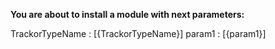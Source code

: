 **You are about to install a module with next parameters:**

TrackorTypeName : [{TrackorTypeName}]
param1 : [{param1}]
